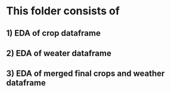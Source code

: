 
# This folder consists of 
  ## 1) EDA of crop dataframe
  ## 2) EDA of weater dataframe 
  ## 3) EDA of merged final crops and weather dataframe
